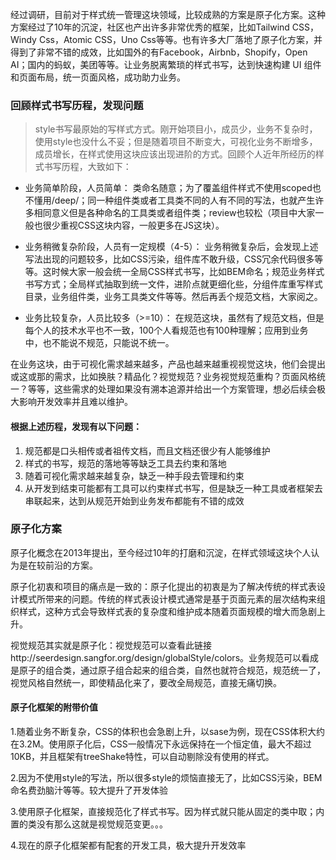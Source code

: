 经过调研，目前对于样式统一管理这块领域，比较成熟的方案是原子化方案。这种方案经过了10年的沉淀，社区也产出许多非常优秀的框架，比如Tailwind CSS，Windy Css，Atomic CSS，Uno Css等等。也有许多大厂落地了原子化方案，并得到了非常不错的成效，比如国外的有Facebook，Airbnb，Shopify，Open AI；国内的蚂蚁，美团等等。让业务脱离繁琐的样式书写，达到快速构建 UI 组件和页面布局，统一页面风格，成功助力业务。

### 回顾样式书写历程，发现问题
> style书写最原始的写样式方式。刚开始项目小，成员少，业务不复杂时，使用style也没什么不妥；但是随着项目不断变大，可视化业务不断增多，成员增长，在样式使用这块应该出现进阶的方式。回顾个人近年所经历的样式书写历程，大致如下：

- 业务简单阶段，人员简单：
类命名随意；为了覆盖组件样式不使用scoped也不懂用/deep/；同一种组件类或者工具类不同的人有不同的写法，也就产生许多相同意义但是各种命名的工具类或者组件类；review也较松（项目中大家一般也很少重视CSS这块内容，一般更多在JS这块）。

- 业务稍微复杂阶段，人员有一定规模（4-5）：
业务稍微复杂后，会发现上述写法出现的问题较多，比如CSS污染，组件库不敢升级，CSS冗余代码很多等等。这时候大家一般会统一全局CSS样式书写，比如BEM命名；规范业务样式书写方式；全局样式抽取到统一文件，进阶点就更细化些，分组件库重写样式目录，业务组件类，业务工具类文件等等。然后再丢个规范文档，大家阅之。

- 业务比较复杂，人员比较多（>=10）：
在规范这块，虽然有了规范文档，但是每个人的技术水平也不一致，100个人看规范也有100种理解；应用到业务中，也不能说不规范，只能说不统一。

在业务这块，由于可视化需求越来越多，产品也越来越重视视觉这块，他们会提出或这或那的需求，比如换肤？精品化？视觉规范？业务视觉规范重构？页面风格统一？等等，这些需求的处理如果没有溯本追源并给出一个方案管理，想必后续会极大影响开发效率并且难以维护。



#### 根据上述历程，发现有以下问题：

1. 规范都是口头相传或者祖传文档，而且文档还很少有人能够维护
2. 样式的书写，规范的落地等等缺乏工具去约束和落地
3. 随着可视化需求越来越复杂，缺乏一种手段去管理和约束
4. 从开发到结束可能都有工具可以约束样式书写，但是缺乏一种工具或者框架去串联起来，达到从规范开始到业务发布都能有不错的成效

### 原子化方案
原子化概念在2013年提出，至今经过10年的打磨和沉淀，在样式领域这块个人认为是在较前沿的方案。  

原子化初衷和项目的痛点是一致的：原子化提出的初衷是为了解决传统的样式表设计模式所带来的问题。传统的样式表设计模式通常是基于页面元素的层次结构来组织样式，这种方式会导致样式表的复杂度和维护成本随着页面规模的增大而急剧上升。  

视觉规范其实就是原子化：视觉规范可以查看此链接http://seerdesign.sangfor.org/design/globalStyle/colors。业务规范可以看成是原子的组合类，通过原子组合起来的组合类，自然也就符合规范，规范统一了，视觉风格自然统一，即使精品化来了，要改全局规范，直接无痛切换。

#### 原子化框架的附带价值
1.随着业务不断复杂，CSS的体积也会急剧上升，以sase为例，现在CSS体积大约在3.2M。使用原子化后，CSS一般情况下永远保持在一个恒定值，最大不超过10KB，并且框架有treeShake特性，可以自动剔除没有使用的样式。

2.因为不使用style的写法，所以很多style的烦恼直接无了，比如CSS污染，BEM命名费劲脑汁等等。较大提升了开发体验

3.使用原子化框架，直接规范化了样式书写。因为样式就只能从固定的类中取；内置的类没有那么这就是视觉规范变更。。。

4.现在的原子化框架都有配套的开发工具，极大提升开发效率
